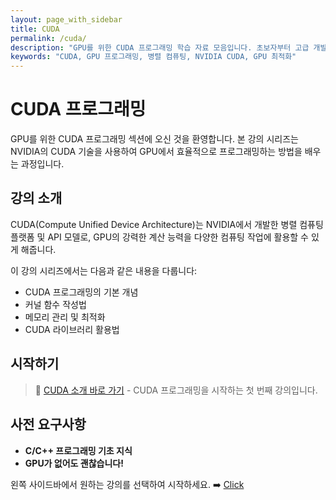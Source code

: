 ```yaml
---
layout: page_with_sidebar
title: CUDA
permalink: /cuda/
description: "GPU를 위한 CUDA 프로그래밍 학습 자료 모음입니다. 초보자부터 고급 개발자까지 모두를 위한 강의를 제공합니다."
keywords: "CUDA, GPU 프로그래밍, 병렬 컴퓨팅, NVIDIA CUDA, GPU 최적화"
---
```


# CUDA 프로그래밍

GPU를 위한 CUDA 프로그래밍 섹션에 오신 것을 환영합니다. 본 강의 시리즈는 NVIDIA의 CUDA 기술을 사용하여 GPU에서 효율적으로 프로그래밍하는 방법을 배우는 과정입니다.

## 강의 소개

CUDA(Compute Unified Device Architecture)는 NVIDIA에서 개발한 병렬 컴퓨팅 플랫폼 및 API 모델로, GPU의 강력한 계산 능력을 다양한 컴퓨팅 작업에 활용할 수 있게 해줍니다.

이 강의 시리즈에서는 다음과 같은 내용을 다룹니다:
- CUDA 프로그래밍의 기본 개념
- 커널 함수 작성법
- 메모리 관리 및 최적화
- CUDA 라이브러리 활용법

## 시작하기

> 🚀 [CUDA 소개 바로 가기](/cuda/01-intro/) - CUDA 프로그래밍을 시작하는 첫 번째 강의입니다.

## 사전 요구사항

- **C/C++ 프로그래밍 기초 지식**
- **GPU가 없어도 괜찮습니다!**  


왼쪽 사이드바에서 원하는 강의를 선택하여 시작하세요. ➡️ [Click](/cuda/01-intro/) 